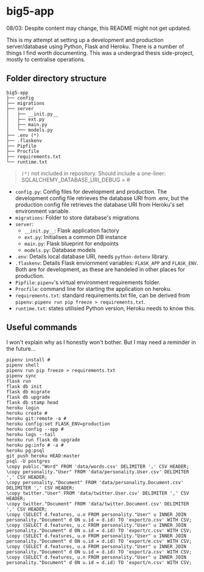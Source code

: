 # big5-app

08/03: Despite content may change, this README might not get updated.

This is my attempt at setting up a development and production server/database using Python, Flask and Heroku. There is a number of things I find worth documenting. This was a undergrad thesis side-project, mostly to centralise operations.

## Folder directory structure

```
big5-app
├── config
├── migrations
├── server
│   ├── __init.py__
│   ├── ext.py
│   ├── main.py
│   └── models.py
├── .env (*)
├── .flaskenv
├── Pipfile
├── Procfile
├── requirements.txt
└── runtime.txt
```

> `(*)` not included in repository. Should include a one-liner: SQLALCHEMY_DATABASE_URI_DEBUG = #

* `config.py`: Config files for development and production. The development config file retrieves the database URI from .env, but the production config file retrieves the database URI from Heroku's set environment variable.
* `migrations`: Folder to store database's migrations
* `server`:
  * `__init.py__`: Flask application factory
  * `ext.py`: Initialises a common DB instance
  * `main.py`: Flask blueprint for endpoints
  * `models.py`: Database models
* `.env`: Details local database URI, needs `python-dotenv` library.
* `.flaskenv`: Details Flask enviornment variables: `FLASK_APP` and `FLASK_ENV`. Both are for development, as these are handeled in other places for production.
* `Pipfile`: `pipenv`'s virtual environment requirements folder.
* `Procfile`: command line for starting the application on heroku.
* `requirements.txt`: standard requirements.txt file, can be derived from `pipenv`: `pipenv run pip freeze > requirements.txt`.
* `runtime.txt`: states utilisied Python version, Heroku needs to know this.

## Useful commands

I won't explain why as I honestly won't bother. But I may need a reminder in the future...

```
pipenv install #
pipenv shell
pipenv run pip freeze > requirements.txt
pipenv sync
flask run
flask db init
flask db migrate
flask db upgrade
flask db stamp head
heroku login
heroku create #
heroku git:remote -a #
heroku config:set FLASK_ENV=production
heroku config --app #
heroku logs --tail
heroku run flask db upgrade
heroku pg:info # -a #
heroku pg:psql
git push heroku HEAD:master
psql -U postgres
\copy public."Word" FROM 'data/words.csv' DELIMITER ',' CSV HEADER;
\copy personality."User" FROM 'data/personality.User.csv' DELIMITER ',' CSV HEADER;
\copy personality."Document" FROM 'data/personality.Document.csv' DELIMITER ',' CSV HEADER;
\copy twitter."User" FROM 'data/twitter.User.csv' DELIMITER ',' CSV HEADER;
\copy twitter."Document" FROM 'data/twitter.Document.csv' DELIMITER ',' CSV HEADER;
\copy (SELECT d.features, u.o FROM personality."User" u INNER JOIN personality."Document" d ON u.id = d.id) TO 'export/o.csv' WITH CSV;
\copy (SELECT d.features, u.c FROM personality."User" u INNER JOIN personality."Document" d ON u.id = d.id) TO 'export/c.csv' WITH CSV;
\copy (SELECT d.features, u.e FROM personality."User" u INNER JOIN personality."Document" d ON u.id = d.id) TO 'export/e.csv' WITH CSV;
\copy (SELECT d.features, u.a FROM personality."User" u INNER JOIN personality."Document" d ON u.id = d.id) TO 'export/a.csv' WITH CSV;
\copy (SELECT d.features, u.n FROM personality."User" u INNER JOIN personality."Document" d ON u.id = d.id) TO 'export/n.csv' WITH CSV;
```